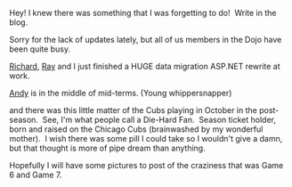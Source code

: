 Hey! I knew there was something that I was forgetting to do!  Write in
the blog.

Sorry for the lack of updates lately, but all of us members in the Dojo
have been quite busy.

[Richard](http://blogs.geekdojo.net/richard),
[Ray](http://blogs.geekdojo.net/jez) and I just finished a HUGE data
migration ASP.NET rewrite at work.

[Andy](http://blogs.geekdojo.net/andy) is in the middle of mid-terms.
(Young whippersnapper)

and there was this little matter of the Cubs playing in October in the
post-season.  See, I'm what people call a Die-Hard Fan.  Season ticket
holder, born and raised on the Chicago Cubs (brainwashed by my wonderful
mother).  I wish there was some pill I could take so I wouldn't give a
damn, but that thought is more of pipe dream than anything.

Hopefully I will have some pictures to post of the craziness that was
Game 6 and Game 7. 
